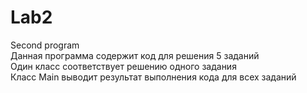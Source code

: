 # Lab2
Second program  
Данная программа содержит код для решения 5 заданий  
Один класс соответствует решению одного задания  
Класс Main выводит результат выполнения кода для всех заданий  
